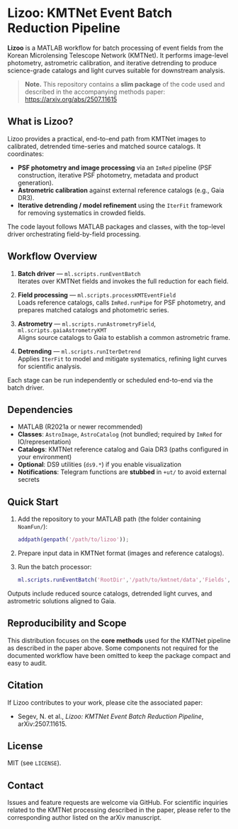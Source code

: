 # Lizoo: KMTNet Event Batch Reduction Pipeline

**Lizoo** is a MATLAB workflow for batch processing of event fields from the Korean Microlensing Telescope Network (KMTNet). It performs image-level photometry, astrometric calibration, and iterative detrending to produce science-grade catalogs and light curves suitable for downstream analysis.

> **Note.** This repository contains a **slim package** of the code used and described in the accompanying methods paper: https://arxiv.org/abs/2507.11615

## What is Lizoo?

Lizoo provides a practical, end-to-end path from KMTNet images to calibrated, detrended time-series and matched source catalogs. It coordinates:
- **PSF photometry and image processing** via an `ImRed` pipeline (PSF construction, iterative PSF photometry, metadata and product generation).
- **Astrometric calibration** against external reference catalogs (e.g., Gaia DR3).
- **Iterative detrending / model refinement** using the `IterFit` framework for removing systematics in crowded fields.

The code layout follows MATLAB packages and classes, with the top-level driver orchestrating field-by-field processing.

## Workflow Overview

1. **Batch driver** — `ml.scripts.runEventBatch`  
   Iterates over KMTNet fields and invokes the full reduction for each field.

2. **Field processing** — `ml.scripts.processKMTEventField`  
   Loads reference catalogs, calls `ImRed.runPipe` for PSF photometry, and prepares matched catalogs and photometric series.

3. **Astrometry** — `ml.scripts.runAstrometryField`, `ml.scripts.gaiaAstrometryKMT`  
   Aligns source catalogs to Gaia to establish a common astrometric frame.

4. **Detrending** — `ml.scripts.runIterDetrend`  
   Applies `IterFit` to model and mitigate systematics, refining light curves for scientific analysis.

Each stage can be run independently or scheduled end-to-end via the batch driver.

## Dependencies

- MATLAB (R2021a or newer recommended)
- **Classes**: `AstroImage`, `AstroCatalog` (not bundled; required by `ImRed` for IO/representation)
- **Catalogs**: KMTNet reference catalog and Gaia DR3 (paths configured in your environment)
- **Optional**: DS9 utilities (`ds9.*`) if you enable visualization
- **Notifications**: Telegram functions are **stubbed** in `+ut/` to avoid external secrets

## Quick Start

1. Add the repository to your MATLAB path (the folder containing `NoamFun/`):
   ```matlab
   addpath(genpath('/path/to/lizoo'));
   ```

2. Prepare input data in KMTNet format (images and reference catalogs).

3. Run the batch processor:
   ```matlab
   ml.scripts.runEventBatch('RootDir','/path/to/kmtnet/data','Fields',{'BLG01'});
   ```

Outputs include reduced source catalogs, detrended light curves, and astrometric solutions aligned to Gaia.

## Reproducibility and Scope

This distribution focuses on the **core methods** used for the KMTNet pipeline as described in the paper above. Some components not required for the documented workflow have been omitted to keep the package compact and easy to audit.

## Citation

If Lizoo contributes to your work, please cite the associated paper:  
- Segev, N. et al., *Lizoo: KMTNet Event Batch Reduction Pipeline*, arXiv:2507.11615.

## License

MIT (see `LICENSE`).

## Contact

Issues and feature requests are welcome via GitHub. For scientific inquiries related to the KMTNet processing described in the paper, please refer to the corresponding author listed on the arXiv manuscript.
